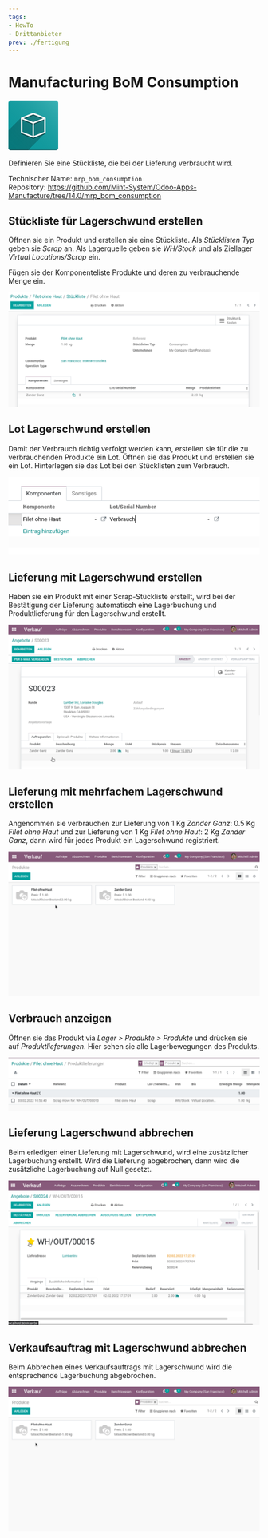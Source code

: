 ```yaml
---
tags:
- HowTo
- Drittanbieter
prev: ./fertigung
---
```

# Manufacturing BoM Consumption
![icon_oms_box](assets/icon_oms_box.png)

Definieren Sie eine Stückliste, die bei der Lieferung verbraucht wird.

Technischer Name: `mrp_bom_consumption`\
Repository: <https://github.com/Mint-System/Odoo-Apps-Manufacture/tree/14.0/mrp_bom_consumption>

## Stückliste für Lagerschwund erstellen

Öffnen sie ein Produkt und erstellen sie eine Stückliste. Als *Stücklisten Typ* geben sie *Scrap* an. Als Lagerquelle geben sie *WH/Stock* und als Ziellager *Virtual Locations/Scrap* ein.

Fügen sie der Komponenteliste Produkte und deren zu verbrauchende Menge ein.

![](assets/Manufacturing%20BoM%20Consumption%20BoM.png)

## Lot Lagerschwund erstellen

Damit der Verbrauch richtig verfolgt werden kann, erstellen sie für die zu verbrauchenden Produkte ein Lot. Öffnen sie das Produkt und erstellen sie ein Lot. Hinterlegen sie das Lot bei den Stücklisten zum Verbrauch.

![](assets/Manufacturing%20BoM%20Consumption%20Lot.png)

## Lieferung mit Lagerschwund erstellen

Haben sie ein Produkt mit einer Scrap-Stückliste erstellt, wird bei der Bestätigung der Lieferung automatisch eine Lagerbuchung und Produktlieferung für den Lagerschwund erstellt.

![Manufacture BoM Scrap Lagerschwund](assets/Manufacture%20BoM%20Scrap%20Lagerschwund.gif)

## Lieferung mit mehrfachem Lagerschwund erstellen

Angenommen sie verbrauchen zur Lieferung von 1 Kg *Zander Ganz*: 0.5 Kg *Filet ohne Haut* und zur Lieferung von 1 Kg *Filet ohne Haut*:  2 Kg *Zander Ganz*, dann wird für jedes Produkt ein Lagerschwund registriert.

![Manufacturing BoM Scrap doppelt](assets/Manufacturing%20BoM%20Scrap%20mehrfach.gif)

## Verbrauch anzeigen

Öffnen sie das Produkt via *Lager > Produkte > Produkte* und drücken sie auf *Produktlieferungen*. Hier sehen sie alle Lagerbewegungen des Produkts.

![](assets/Manufacturing%20BoM%20Scrap%20Produktlieferungen.png)

## Lieferung Lagerschwund abbrechen

Beim erledigen einer Lieferung mit Lagerschwund, wird eine zusätzlicher Lagerbuchung erstellt. Wird die Lieferung abgebrochen, dann wird die zusätzliche Lagerbuchung auf Null gesetzt.

![Manufacture BoM Scrap abbrechen](assets/Manufacture%20BoM%20Scrap%20abbrechen.gif)

## Verkaufsauftrag mit Lagerschwund abbrechen

Beim Abbrechen eines Verkaufsauftrags mit Lagerschwund wird die entsprechende Lagerbuchung abgebrochen.

![Manufacturing BoM Scrap Verkauf abbrechen](assets/Manufacturing%20BoM%20Scrap%20Verkauf%20abbrechen.gif)